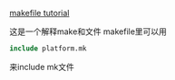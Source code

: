 [makefile tutorial](https://makefiletutorial.com/)


这是一个解释make和文件
makefile里可以用
```mk
include platform.mk
```
来include mk文件
